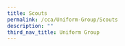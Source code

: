 ```yaml
---
title: Scouts
permalink: /cca/Uniform-Group/Scouts
description: ""
third_nav_title: Uniform Group
---
```

